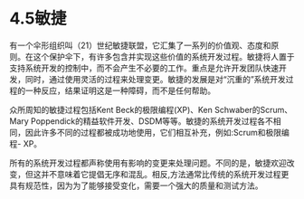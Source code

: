 # 4.5敏捷

有一个伞形组织叫（21）世纪敏捷联盟，它汇集了一系列的价值观、态度和原则。在这个保护伞下，有许多包含并实现这些价值的系统开发过程。敏捷将人置于支持系统开发的控制中，而不会产生不必要的工作。重点是允许开发团队快速开发，同时，通过使用灵活的过程来处理变更。敏捷的发展是对“沉重的”系统开发过程的一种反应，结果证明这是一种障碍，而不是任何帮助。

众所周知的敏捷过程包括Kent Beck的极限编程(XP)、Ken Schwaber的Scrum、Mary Poppendick的精益软件开发、DSDM等等。敏捷的系统开发过程各不相同，因此许多不同的过程都被成功地使用，它们相互补充，例如:Scrum和极限编程- XP。

所有的系统开发过程都声称使用有影响的变更来处理问题。不同的是，敏捷欢迎改变，但这并不意味着它提倡无序和混乱。相反,方法通常比传统的系统开发过程更具有规范性，因为为了能够接受变化，需要一个强大的质量和测试方法。